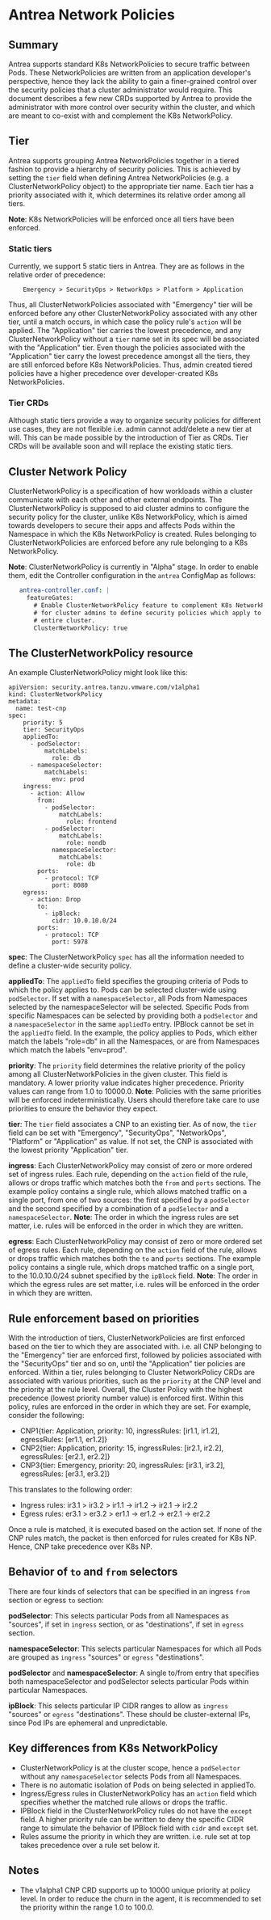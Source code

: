 # Antrea Network Policies

## Summary

Antrea supports standard K8s NetworkPolicies to secure traffic between Pods. These
NetworkPolicies are written from an application developer's perspective, hence they
lack the ability to gain a finer-grained control over the security policies that
a cluster administrator would require. This document describes a few new CRDs
supported by Antrea to provide the administrator with more control over
security within the cluster, and which are meant to co-exist with and complement the
K8s NetworkPolicy.

## Tier

Antrea supports grouping Antrea NetworkPolicies together in a tiered fashion
to provide a hierarchy of security policies. This is achieved by setting the `tier`
field when defining Antrea NetworkPolicies (e.g. a ClusterNetworkPolicy object) to
the appropriate tier name. Each tier has a priority associated with it, which
determines its relative order among all tiers.

**Note**: K8s NetworkPolicies will be enforced once all tiers have been enforced.

### Static tiers

Currently, we support 5 static tiers in Antrea. They are as follows in the
relative order of precedence:

```
    Emergency > SecurityOps > NetworkOps > Platform > Application  
```

Thus, all ClusterNetworkPolicies associated with "Emergency" tier will be
enforced before any other ClusterNetworkPolicy associated with any other tier,
until a match occurs, in which case the policy rule's `action` will be
applied. The "Application" tier carries the lowest precedence, and any
ClusterNetworkPolicy without a `tier` name set in its spec will be
associated with the "Application" tier. Even though the policies associated
with the "Application" tier carry the lowest precedence amongst all the tiers,
they are still enforced before K8s NetworkPolicies. Thus, admin created tiered
policies have a higher precedence over developer-created K8s NetworkPolicies.


### Tier CRDs

Although static tiers provide a way to organize security policies for different
use cases, they are not flexible i.e. admin cannot add/delete a new tier at
will. This can be made possible by the introduction of Tier as CRDs. Tier CRDs
will be available soon and will replace the existing static tiers.

## Cluster Network Policy

ClusterNetworkPolicy is a specification of how workloads within a cluster
communicate with each other and other external endpoints.
The ClusterNetworkPolicy is supposed to aid cluster admins to configure
the security policy for the cluster, unlike K8s NetworkPolicy, which is
aimed towards developers to secure their apps and affects Pods within the
Namespace in which the K8s NetworkPolicy is created.
Rules belonging to ClusterNetworkPolicies are enforced before any rule
belonging to a K8s NetworkPolicy.

**Note**: ClusterNetworkPolicy is currently in "Alpha" stage. In order to
enable them, edit the Controller configuration in the `antrea` ConfigMap
as follows:
```yaml
   antrea-controller.conf: |
     featureGates:
       # Enable ClusterNetworkPolicy feature to complement K8s NetworkPolicy
       # for cluster admins to define security policies which apply to the
       # entire cluster.
       ClusterNetworkPolicy: true
```

## The ClusterNetworkPolicy resource

An example ClusterNetworkPolicy might look like this:
```
apiVersion: security.antrea.tanzu.vmware.com/v1alpha1
kind: ClusterNetworkPolicy
metadata:
  name: test-cnp
spec:
    priority: 5
    tier: SecurityOps
    appliedTo:
      - podSelector:
          matchLabels:
            role: db
      - namespaceSelector:
          matchLabels:
            env: prod
    ingress:
      - action: Allow
        from:
          - podSelector:
              matchLabels:
                role: frontend
          - podSelector:
              matchLabels:
                role: nondb
            namespaceSelector:
              matchLabels:
                role: db
        ports:
          - protocol: TCP
            port: 8080
    egress:
      - action: Drop
        to:
          - ipBlock:
            cidr: 10.0.10.0/24
        ports:
          - protocol: TCP
            port: 5978
```

**spec**: The ClusterNetworkPolicy `spec` has all the information needed to
define a cluster-wide security policy.

**appliedTo**: The `appliedTo` field specifies the grouping criteria of Pods to
which the policy applies to. Pods can be selected cluster-wide using
`podSelector`. If set with a `namespaceSelector`, all Pods from Namespaces
selected by the namespaceSelector will be selected. Specific Pods from
specific Namespaces can be selected by providing both a `podSelector` and a
`namespaceSelector` in the same `appliedTo` entry.
IPBlock cannot be set in the `appliedTo` field.
In the example, the policy applies to Pods, which either match the labels
"role=db" in all the Namespaces, or are from Namespaces which match the
labels "env=prod".

**priority**: The `priority` field determines the relative priority of the policy
among all ClusterNetworkPolicies in the given cluster. This field is mandatory.
A lower priority value indicates higher precedence. Priority values can range
from 1.0 to 10000.0.
**Note**: Policies with the same priorities will be enforced
indeterministically. Users should therefore take care to use priorities to
ensure the behavior they expect.

**tier**: The `tier` field associates a CNP to an existing tier. As of now, the
`tier` field can be set with "Emergency", "SecurityOps", "NetworkOps",
"Platform" or "Application" as value. If not set, the CNP is associated with
the lowest priority "Application" tier.

**ingress**: Each ClusterNetworkPolicy may consist of zero or more ordered
set of ingress rules. Each rule, depending on the `action` field of the rule,
allows or drops traffic which matches both the `from` and `ports` sections.
The example policy contains a single rule, which allows matched traffic on a
single port, from one of two sources: the first specified by a `podSelector`
and the second specified by a combination of a `podSelector` and a
`namespaceSelector`.
**Note**: The order in which the ingress rules are set matter, i.e. rules will be
enforced in the order in which they are written.

**egress**: Each ClusterNetworkPolicy may consist of zero or more ordered set of
egress rules. Each rule, depending on the `action` field of the rule, allows
or drops traffic which matches both the `to` and `ports` sections. The example
policy contains a single rule, which drops matched traffic on a single port,
to the 10.0.10.0/24 subnet specified by the `ipBlock` field.
**Note**: The order in which the egress rules are set matter, i.e. rules will be
enforced in the order in which they are written.

## Rule enforcement based on priorities

With the introduction of tiers, ClusterNetworkPolicies are first enforced
based on the tier to which they are associated with. i.e. all CNP belonging
to the "Emergency" tier are enforced first, followed by policies associated with
the "SecurityOps" tier and so on, until the "Application" tier policies are
enforced. Within a tier, rules belonging to Cluster NetworkPolicy CRDs are
associated with various priorities, such as the `priority` at the CNP level and
the priority at the rule level. Overall, the Cluster Policy with the highest
precedence (lowest priority number value) is enforced first. Within this policy,
rules are enforced in the order in which they are set. For example, consider the
following:

- CNP1{tier: Application, priority: 10, ingressRules: [ir1.1, ir1.2], egressRules: [er1.1, er1.2]}
- CNP2{tier: Application, priority: 15, ingressRules: [ir2.1, ir2.2], egressRules: [er2.1, er2.2]}
- CNP3{tier: Emergency, priority: 20, ingressRules: [ir3.1, ir3.2], egressRules: [er3.1, er3.2]}

This translates to the following order:
- Ingress rules: ir3.1 > ir3.2 > ir1.1 -> ir1.2 -> ir2.1 -> ir2.2
- Egress rules: er3.1 > er3.2 > er1.1 -> er1.2 -> er2.1 -> er2.2

Once a rule is matched, it is executed based on the action set. If none of the
CNP rules match, the packet is then enforced for rules created for K8s NP.
Hence, CNP take precedence over K8s NP.

## Behavior of `to` and `from` selectors

There are four kinds of selectors that can be specified in an ingress `from`
section or egress `to` section:

**podSelector**: This selects particular Pods from all Namespaces as "sources",
if set in `ingress` section, or as "destinations", if set in `egress` section.

**namespaceSelector**: This selects particular Namespaces for which all Pods are
grouped as `ingress` "sources" or `egress` "destinations".

**podSelector** and **namespaceSelector**:  A single to/from entry that specifies
both namespaceSelector and podSelector selects particular Pods within
particular Namespaces. 

**ipBlock**: This selects particular IP CIDR ranges to allow as `ingress` "sources"
or `egress` "destinations". These should be cluster-external IPs, since Pod IPs are
ephemeral and unpredictable.

## Key differences from K8s NetworkPolicy

- ClusterNetworkPolicy is at the cluster scope, hence a `podSelector` without any
  `namespaceSelector` selects Pods from all Namespaces.
- There is no automatic isolation of Pods on being selected in appliedTo.
- Ingress/Egress rules in ClusterNetworkPolicy has an `action` field which
  specifies whether the matched rule allows or drops the traffic.
- IPBlock field in the ClusterNetworkPolicy rules do not have the `except`
  field. A higher priority rule can be written to deny the specific CIDR range
  to simulate the behavior of IPBlock field with `cidr` and `except` set.
- Rules assume the priority in which they are written. i.e. rule set at top
  takes precedence over a rule set below it.

## Notes

- The v1alpha1 CNP CRD supports up to 10000 unique priority at policy level. In
  order to reduce the churn in the agent, it is recommended to set the priority
  within the range 1.0 to 100.0.
